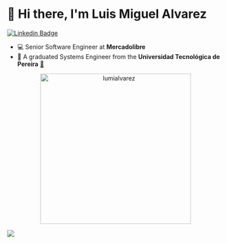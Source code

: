 # 👋 Hi there, I'm Luis Miguel Alvarez

[![Linkedin Badge](https://img.shields.io/badge/-LinkedIn-blue?style=flat-square&logo=Linkedin&logoColor=white&link=https://www.linkedin.com/in/lumi-aalvarez/)](https://www.linkedin.com/in/lumi-aalvarez/)

- :computer: Senior Software Engineer at **Mercadolibre**
- :school: A graduated Systems Engineer from the **Universidad Tecnológica de Pereira** [:link:](https://www.utp.edu.co/)

<p align="center">
<img width="350px" src="https://github-readme-stats.vercel.app/api/top-langs?username=lumialvarez&show_icons=true&theme=algolia&locale=en&layout=compact&hide_border=true&exclude_repo=CRUD_JAX-RS_AngularJS&langs_count=9" alt="lumialvarez" />
</p>

![](https://visitor-badge.glitch.me/badge?page_id=lumialvarez.readme)
